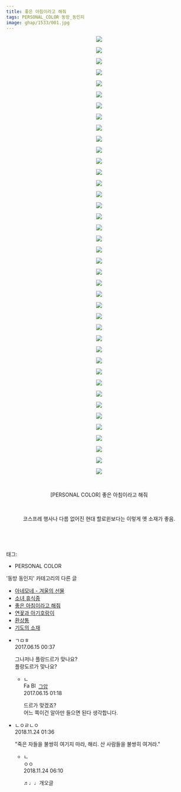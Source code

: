 ```yaml
---
title: 좋은 아침이라고 해줘
tags: PERSONAL_COLOR 동방_동인지
image: ghap/1533/001.jpg
---
```

<div class="article">
<p style="text-align: center; clear: none; float: none;"><img src="{{ site.nasurl }}/ghap/1533/001.jpg"/></p>
<p style="text-align: center; clear: none; float: none;"><img src="{{ site.nasurl }}/ghap/1533/002.jpg"/></p>
<p style="text-align: center; clear: none; float: none;"><img src="{{ site.nasurl }}/ghap/1533/003.jpg"/></p>
<p style="text-align: center; clear: none; float: none;"><img src="{{ site.nasurl }}/ghap/1533/004.jpg"/></p>
<p style="text-align: center; clear: none; float: none;"><img src="{{ site.nasurl }}/ghap/1533/005.jpg"/></p>
<p style="text-align: center; clear: none; float: none;"><img src="{{ site.nasurl }}/ghap/1533/006.jpg"/></p>
<p style="text-align: center; clear: none; float: none;"><img src="{{ site.nasurl }}/ghap/1533/007.jpg"/></p>
<p style="text-align: center; clear: none; float: none;"><img src="{{ site.nasurl }}/ghap/1533/008.jpg"/></p>
<p style="text-align: center; clear: none; float: none;"><img src="{{ site.nasurl }}/ghap/1533/009.jpg"/></p>
<p style="text-align: center; clear: none; float: none;"><img src="{{ site.nasurl }}/ghap/1533/010.jpg"/></p>
<p style="text-align: center; clear: none; float: none;"><img src="{{ site.nasurl }}/ghap/1533/011.jpg"/></p>
<p style="text-align: center; clear: none; float: none;"><img src="{{ site.nasurl }}/ghap/1533/012.jpg"/></p>
<p style="text-align: center; clear: none; float: none;"><img src="{{ site.nasurl }}/ghap/1533/013.jpg"/></p>
<p style="text-align: center; clear: none; float: none;"><img src="{{ site.nasurl }}/ghap/1533/014.jpg"/></p>
<p style="text-align: center; clear: none; float: none;"><img src="{{ site.nasurl }}/ghap/1533/015.jpg"/></p>
<p style="text-align: center; clear: none; float: none;"><img src="{{ site.nasurl }}/ghap/1533/016.jpg"/></p>
<p style="text-align: center; clear: none; float: none;"><img src="{{ site.nasurl }}/ghap/1533/017.jpg"/></p>
<p style="text-align: center; clear: none; float: none;"><img src="{{ site.nasurl }}/ghap/1533/018.jpg"/></p>
<p style="text-align: center; clear: none; float: none;"><img src="{{ site.nasurl }}/ghap/1533/019.jpg"/></p>
<p style="text-align: center; clear: none; float: none;"><img src="{{ site.nasurl }}/ghap/1533/020.jpg"/></p>
<p style="text-align: center; clear: none; float: none;"><img src="{{ site.nasurl }}/ghap/1533/021.jpg"/></p>
<p style="text-align: center; clear: none; float: none;"><img src="{{ site.nasurl }}/ghap/1533/022.jpg"/></p>
<p style="text-align: center; clear: none; float: none;"><img src="{{ site.nasurl }}/ghap/1533/023.jpg"/></p>
<p style="text-align: center; clear: none; float: none;"><img src="{{ site.nasurl }}/ghap/1533/024.jpg"/></p>
<p style="text-align: center; clear: none; float: none;"><img src="{{ site.nasurl }}/ghap/1533/025.jpg"/></p>
<p style="text-align: center; clear: none; float: none;"><img src="{{ site.nasurl }}/ghap/1533/026.jpg"/></p>
<p style="text-align: center; clear: none; float: none;"><img src="{{ site.nasurl }}/ghap/1533/027.jpg"/></p>
<p style="text-align: center; clear: none; float: none;"><img src="{{ site.nasurl }}/ghap/1533/028.jpg"/></p>
<p style="text-align: center; clear: none; float: none;"><img src="{{ site.nasurl }}/ghap/1533/029.jpg"/></p>
<p style="text-align: center; clear: none; float: none;"><img src="{{ site.nasurl }}/ghap/1533/030.jpg"/></p>
<p style="text-align: center; clear: none; float: none;"><img src="{{ site.nasurl }}/ghap/1533/031.jpg"/></p>
<p style="text-align: center; clear: none; float: none;"><img src="{{ site.nasurl }}/ghap/1533/032.jpg"/></p>
<p style="text-align: center; clear: none; float: none;"><img src="{{ site.nasurl }}/ghap/1533/033.jpg"/></p>
<p style="text-align: center; clear: none; float: none;"><img src="{{ site.nasurl }}/ghap/1533/034.jpg"/></p>
<p style="text-align: center; clear: none; float: none;"><img src="{{ site.nasurl }}/ghap/1533/035.jpg"/></p>
<p style="text-align: center; clear: none; float: none;"><img src="{{ site.nasurl }}/ghap/1533/036.jpg"/></p>
<p style="text-align: center; clear: none; float: none;"><img src="{{ site.nasurl }}/ghap/1533/037.jpg"/></p>
<p style="text-align: center; clear: none; float: none;"><img src="{{ site.nasurl }}/ghap/1533/038.jpg"/></p>
<p style="text-align: center; clear: none; float: none;"><img src="{{ site.nasurl }}/ghap/1533/039.jpg"/></p>
<p style="text-align: center; clear: none; float: none;"><img src="{{ site.nasurl }}/ghap/1533/040.jpg"/></p>
<p style="text-align: center; clear: none; float: none;"><br/></p>
<p style="text-align: center; clear: none; float: none;">[PERSONAL COLOR] 좋은 아침이라고 해줘</p>
<p style="text-align: center; clear: none; float: none;"><br/></p>
<p style="text-align: center; clear: none; float: none;">코스프레 행사나 다름 없어진 현대 할로윈보다는 이렇게 옛 소재가 좋음.</p>
<p style="text-align: center; clear: none; float: none;"><br/></p>
<p><br/></p>
</div><div class="tagTrail">
<p>태그: </p>
<ul>
<li>PERSONAL COLOR</li>
</ul>
</div><div class="another">
<p>'동방 동인지' 카테고리의 다른 글</p>
<ul>
<li><a href="/2016-08-12-ghap_1537">아네모네 - 겨울의 선물</a></li>
<li><a href="/2016-08-12-ghap_1536">소녀 휴식중</a></li>
<li><a href="/2016-08-12-ghap_1533">좋은 아침이라고 해줘</a></li>
<li><a href="/2016-08-12-ghap_1532">연꽃과 아기호랑이</a></li>
<li><a href="/2016-08-12-ghap_1531">환상통</a></li>
<li><a href="/2016-08-12-ghap_1529">기도의 소재</a></li>
</ul>
</div><div class="cb_module cb_fluid">
<div class="cb_wrt cb_profile">
<div class="comment">
<ul>
<li class="cb_thumb_off" id="comment15013699">
<div class="cb_comment_area">
<div class="cb_info_area">
<div class="cb_section">
<span class="cb_nick_name">ㄱㅁㅎ</span>
</div>
<div class="cb_section">
<span class="cb_date">2017.06.15 00:37 </span>
</div>
</div>
<div class="cb_dsc_comment">
<p class="cb_dsc">
											그나저나 플랑드르가 맞나요?<br/>
플랑도르가 맞나요?
										</p>
</div>
<ul>
<li class="cb_thumb_off" id="comment15013711">
<span class="cb_bu_subnode">ㄴ</span>
<div class="cb_comment_area">
<div class="cb_info_area">
<div class="cb_section">
<span class="cb_nick_name"><img alt="Favicon of https://ghaptouhou.tistory.com" height="16" onerror="this.onerror=null;this.parentNode.removeChild(this)" src="https://ghaptouhou.tistory.com/favicon.ico" width="16"/> <img alt="BlogIcon" height="16" onerror="this.parentNode.removeChild(this)" src="https://ghaptouhou.tistory.com/index.gif" width="16"/> <a href="https://ghaptouhou.tistory.com" onclick="return openLinkInNewWindow(this)"> 그압</a><span class="tistoryProfileLayerTrigger" onclick='TistoryProfile.show(event, this, {"title":"\uc800\uae30 \uc774\uac70 \ub098\uc911\uc5d0 \uc218\uc815 \uac00\ub2a5\ud558\ub098\uc694","url":"https:\/\/ghap.tistory.com","nickname":"\uadf8\uc555","items":[]}); return false;'></span></span>
</div>
<div class="cb_section">
<span class="cb_date">2017.06.15 01:18 </span>
</div>
</div>
<div class="cb_dsc_comment">
<p class="cb_dsc">
																드르가 맞겠죠?<br/>
어느 쪽이건 알아만 들으면 된다 생각합니다.
															</p>
</div>
</div>
</li>
</ul>
</div></li>
<li class="cb_thumb_off" id="comment15377660">
<div class="cb_comment_area">
<div class="cb_info_area">
<div class="cb_section">
<span class="cb_nick_name">ㄴㅇㄹㄴㅇ</span>
</div>
<div class="cb_section">
<span class="cb_date">2018.11.24 01:36 </span>
</div>
</div>
<div class="cb_dsc_comment">
<p class="cb_dsc">
											"죽은 자들을 불쌍히 여기지 마라, 해리. 산 사람들을 불쌍히 여겨라."
										</p>
</div>
<ul>
<li class="cb_thumb_off" id="comment15377712">
<span class="cb_bu_subnode">ㄴ</span>
<div class="cb_comment_area">
<div class="cb_info_area">
<div class="cb_section">
<span class="cb_nick_name">ㅇㅇ</span>
</div>
<div class="cb_section">
<span class="cb_date">2018.11.24 06:10 </span>
</div>
</div>
<div class="cb_dsc_comment">
<p class="cb_dsc">
																♬♩♩개오글
															</p>
</div>
</div>
</li>
</ul>
</div></li>
</ul>
</div>
</div><!-- commentList close -->
</div>